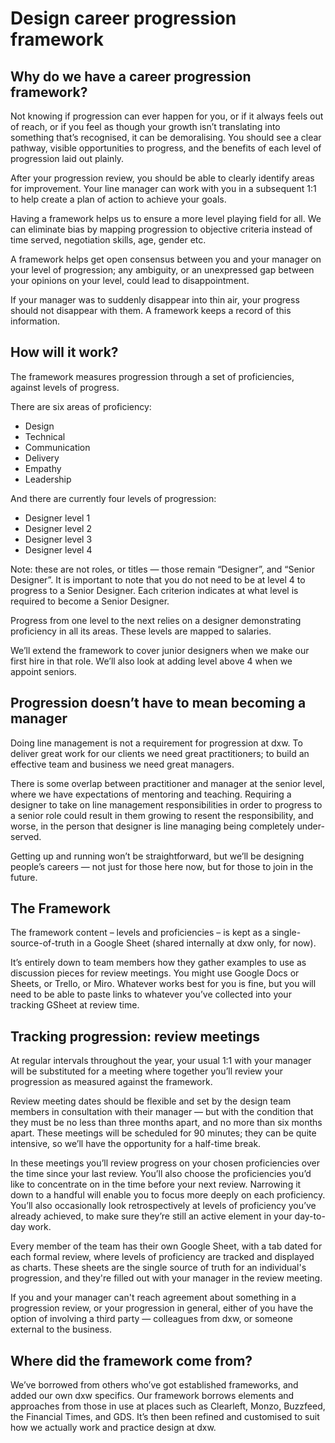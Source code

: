 ---
---
# Design career progression framework

## Why do we have a career progression framework?

Not knowing if progression can ever happen for you, or if it always feels out of reach, or if you feel as though your growth isn’t translating into something that’s recognised, it can be demoralising. You should see a clear pathway, visible opportunities to progress, and the benefits of each level of progression laid out plainly.

After your progression review, you should be able to clearly identify areas for improvement. Your line manager can work with you in a subsequent 1:1 to help create a plan of action to achieve your goals.

Having a framework helps us to ensure a more level playing field for all. We can eliminate bias by mapping progression to objective criteria instead of time served, negotiation skills, age, gender etc.

A framework helps get open consensus between you and your manager on your level of progression; any ambiguity, or an unexpressed gap between your opinions on your level, could lead to disappointment.

If your manager was to suddenly disappear into thin air, your progress should not disappear with them. A framework keeps a record of this information.

## How will it work?

The framework measures progression through a set of proficiencies, against levels of progress.

There are six areas of proficiency:

- Design
- Technical
- Communication
- Delivery
- Empathy
- Leadership

And there are currently four levels of progression:

- Designer level 1
- Designer level 2
- Designer level 3
- Designer level 4

Note: these are not roles, or titles — those remain “Designer”, and “Senior Designer”. It is important to note that you do not need to be at level 4 to progress to a Senior Designer. Each criterion indicates at what level is required to become a Senior Designer.

Progress from one level to the next relies on a designer demonstrating proficiency in all its areas. These levels are mapped to salaries.

We’ll extend the framework to cover junior designers when we make our first hire in that role. We’ll also look at adding level above 4 when we appoint seniors.

## Progression doesn’t have to mean becoming a manager

Doing line management is not a requirement for progression at dxw. To deliver great work for our clients we need great practitioners; to build an effective team and business we need great managers.

There is some overlap between practitioner and manager at the senior level, where we have expectations of mentoring and teaching. Requiring a designer to take on line management responsibilities in order to progress to a senior role could result in them growing to resent the responsibility, and worse, in the person that designer is line managing being completely under-served.

Getting up and running won’t be straightforward, but we’ll be designing people’s careers — not just for those here now, but for those to join in the future.

## The Framework

The framework content – levels and proficiencies – is kept as a single-source-of-truth in a Google Sheet (shared internally at dxw only, for now).

It’s entirely down to team members how they gather examples to use as discussion pieces for review meetings. You might use Google Docs or Sheets, or Trello, or Miro. Whatever works best for you is fine, but you will need to be able to paste links to whatever you’ve collected into your tracking GSheet at review time.

## Tracking progression: review meetings

At regular intervals throughout the year, your usual 1:1 with your manager will be substituted for a meeting where together you’ll review your progression as measured against the framework.

Review meeting dates should be flexible and set by the design team members in consultation with their manager — but with the condition that they must be no less than three months apart, and no more than six months apart. These meetings will be scheduled for 90 minutes; they can be quite intensive, so we’ll have the opportunity for a half-time break.

In these meetings you’ll review progress on your chosen proficiencies over the time since your last review. You’ll also choose the proficiencies you’d like to concentrate on in the time before your next review. Narrowing it down to a handful will enable you to focus more deeply on each proficiency. You’ll also occasionally look retrospectively at levels of proficiency you’ve already achieved, to make sure they’re still an active element in your day-to-day work.

Every member of the team has their own Google Sheet, with a tab dated for each formal review, where levels of proficiency are tracked and displayed as charts. These sheets are the single source of truth for an individual's progression, and they're filled out with your manager in the review meeting.

If you and your manager can't reach agreement about something in a progression review, or your progression in general, either of you have the option of involving a third party — colleagues from dxw, or someone external to the business.

## Where did the framework come from?

We’ve borrowed from others who’ve got established frameworks, and added our own dxw specifics. Our framework borrows elements and approaches from those in use at places such as Clearleft, Monzo, Buzzfeed, the Financial Times, and GDS. It’s then been refined and customised to suit how we actually work and practice design at dxw.
